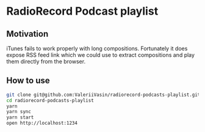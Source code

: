 # RadioRecord Podcast playlist

## Motivation
iTunes fails to work properly with long compositions. Fortunately it does expose RSS feed link which we could use to extract compositions and play them directly from the browser.

## How to use

```bash
git clone git@github.com:ValeriiVasin/radiorecord-podcasts-playlist.git
cd radiorecord-podcasts-playlist
yarn
yarn sync
yarn start
open http://localhost:1234
```
